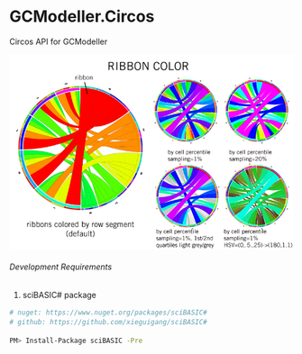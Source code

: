 # GCModeller.Circos
Circos API for GCModeller

![](./image-07.png)

###### Development Requirements

1. sciBASIC# package

```bash
# nuget: https://www.nuget.org/packages/sciBASIC#
# github: https://github.com/xieguigang/sciBASIC#

PM> Install-Package sciBASIC -Pre
```
